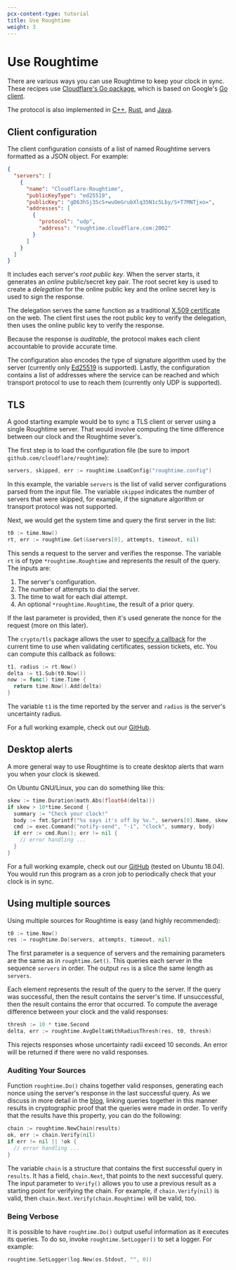 ```yaml
---
pcx-content-type: tutorial
title: Use Roughtime
weight: 3
---
```


# Use Roughtime

There are various ways you can use Roughtime to keep your clock in sync. These recipes use [Cloudflare's Go package](https://github.com/cloudflare/roughtime), which is based on Google's [Go
client](https://roughtime.googlesource.com/roughtime/+/master/go/client/).

The protocol is also implemented in [C++](https://roughtime.googlesource.com/roughtime/+/master), [Rust](https://github.com/int08h/roughenough), and
[Java](https://github.com/int08h/nearenough).

## Client configuration

The client configuration consists of a list of named Roughtime servers
formatted as a JSON object. For example:

```json
{
  "servers": [
    {
      "name": "Cloudflare-Roughtime",
      "publicKeyType": "ed25519",
      "publicKey": "gD63hSj3ScS+wuOeGrubXlq35N1c5Lby/S+T7MNTjxo=",
      "addresses": [
        {
          "protocol": "udp",
          "address": "roughtime.cloudflare.com:2002"
        }
      ]
    }
  ]
}
```

It includes each server's _root public key_. When the server starts, it
generates an _online_ public/secret key pair. The root secret key is used to
create a _delegation_ for the online public key and the online secret key is
used to sign the response. 

The delegation serves the same function as a traditional [X.509 certificate](https://en.wikipedia.org/wiki/X.509) on the web. The client first uses the root public key to verify the delegation, then uses the online public key to verify the response.

Because the response is _auditable_, the protocol makes each client accountable to provide accurate time.

The configuration also encodes the type of signature algorithm used by the
server (currently only [Ed25519](https://en.wikipedia.org/wiki/EdDSA) is
supported). Lastly, the configuration contains a list of addresses where the
service can be reached and which transport protocol to use to reach them (currently only UDP is supported).

## TLS

A good starting example would be to sync a TLS client or server using a single Roughtime server. That would involve computing the time difference between our clock and the Roughtime sever's. 

The first step is to load the configuration file (be sure to
import `github.com/cloudflare/roughtime`):

```go
servers, skipped, err := roughtime.LoadConfig("roughtime.config")
```

In this example, the variable `servers` is the list of valid server configurations parsed from the input file. The variable `skipped` indicates the number of servers that were skipped, for example, if the signature algorithm or transport protocol was not supported.

Next, we would get the system time and query the first server in the list:

```go
t0 := time.Now()
rt, err := roughtime.Get(&servers[0], attempts, timeout, nil)
```

This sends a request to the server and verifies the response. The variable `rt` is of type `*roughtime.Roughtime` and represents the result of the query. The inputs are:

1.  The server's configuration.
2.  The number of attempts to dial the server.
3.  The time to wait for each dial attempt.
4.  An optional `*roughtime.Roughtime`, the result of a prior query.

If the last parameter is provided, then it's used generate the nonce for the
request (more on this later).

The `crypto/tls` package allows the user to
[specify a callback](https://golang.org/pkg/crypto/tls/#Config) for the current time to use when validating certificates, session tickets, etc. You can compute this callback as follows:

```go
t1, radius := rt.Now()
delta := t1.Sub(t0.Now())
now := func() time.Time {
  return time.Now().Add(delta)
}
```

The variable `t1` is the time reported by the server and `radius` is the server's uncertainty radius.

For a full working example, check out our
[GitHub](https://github.com/cloudflare/roughtime/blob/master/recipes/tls.go).

## Desktop alerts

A more general way to use Roughtime is to create desktop alerts that warn you when your clock is skewed. 

On Ubuntu GNU/Linux, you can do something like this:

```go
skew := time.Duration(math.Abs(float64(delta)))
if skew > 10*time.Second {
  summary := "Check your clock!"
  body := fmt.Sprintf("%s says it's off by %v.", servers[0].Name, skew)
  cmd := exec.Command("notify-send", "-i", "clock", summary, body)
  if err := cmd.Run(); err != nil {
    // error handling ...
  }
}
```

For a full working example, check out our [GitHub](https://github.com/cloudflare/roughtime/tree/master/recipes/alerter.go) (tested on Ubuntu 18.04). You would run this program as a cron job to periodically check that your clock is in sync.

## Using multiple sources

Using multiple sources for Roughtime is easy (and highly recommended):

```go
t0 := time.Now()
res := roughtime.Do(servers, attempts, timeout, nil)
```

The first parameter is a sequence of servers and the remaining parameters are the same as in `roughtime.Get()`. This queries each server in the sequence `servers` in order. The output `res` is a slice the same length as `servers`.

Each element represents the result of the query to the server. If the query was successful, then the result contains the server's time. If unsuccessful, then the result contains the error that occurred. To compute the average difference between your clock and the valid responses:

```go
thresh := 10 * time.Second
delta, err := roughtime.AvgDeltaWithRadiusThresh(res, t0, thresh)
```

This rejects responses whose uncertainty radii exceed 10 seconds. An error will be returned if there were no valid responses.

### Auditing Your Sources

Function `roughtime.Do()` chains together valid responses, generating each nonce using the server's response in the last successful query. As we discuss in more detail in the [blog](https://blog.cloudflare.com/roughtime/), linking queries together in this manner results in cryptographic proof that the queries were made in order. To verify that the results have this property, you can do the following:

```go
chain := roughtime.NewChain(results)
ok, err := chain.Verify(nil)
if err != nil || !ok {
  // error handling ...
}
```

The variable `chain` is a structure that contains the first successful query in `results`. It has a field, `chain.Next`, that points to the next successful query. The input parameter to `Verify()` allows you to use a previous result as a starting point for verifying the chain. For example, if `chain.Verify(nil)` is valid, then `chain.Next.Verify(chain.Roughtime)` will be valid, too.

### Being Verbose

It is possible to have `roughtime.Do()` output useful information as it executes its queries. To do so, invoke `roughtime.SetLogger()` to set a logger. For example:

```go
roughtime.SetLogger(log.New(os.Stdout, "", 0))
```